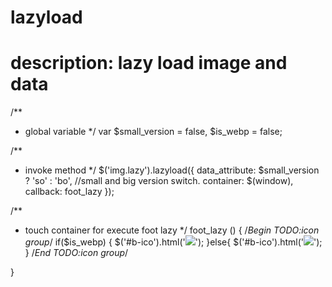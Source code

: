 # lazyload
# description: lazy load image and data

/**
 * global variable
 */
var $small_version = false, $is_webp = false;

/**
 * invoke method
 */
$('img.lazy').lazyload({
    data_attribute: $small_version ? 'so' : 'bo', //small and big version switch.
		container: $(window),
	  callback: foot_lazy
});

/**
 * touch container for execute foot lazy
 */
foot_lazy ()
{
    /*Begin TODO:icon group*/
    if($is_webp)
    {
        $('#b-ico').html('<a href=""><img class="lazy" src="/img/unit/blank.gif" data-bo="/img/5.0/big-picture.webp" data-so="/img/5.0/small-picture.webp"></a>');
    }else{
        $('#b-ico').html('<a href=""><img class="lazy" src="/img/unit/blank.gif" data-bo="/img/5.0/big-picture.jpg" data-so="/img/5.0/small-picture.jpg"></a>');
    }
    /*End TODO:icon group*/

}
